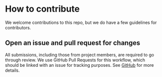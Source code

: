 # How to contribute

We welcome contributions to this repo, but we do have a few guidelines for
contributors.

## Open an issue and pull request for changes

All submissions, including those from project members, are required to go through
review. We use GitHub Pull Requests for this workflow, which should be linked with
an issue for tracking purposes.
See [GitHub](https://help.github.com/articles/about-pull-requests/) for more details.
